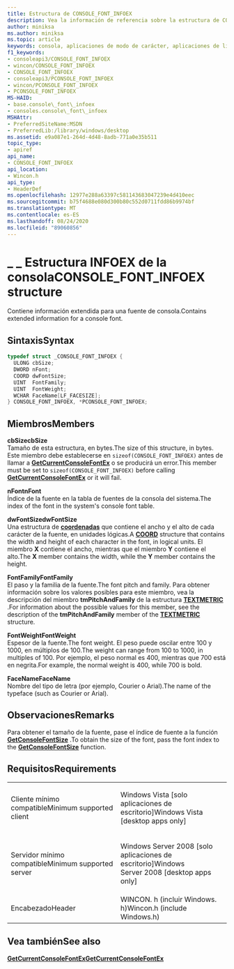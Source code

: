 ```yaml
---
title: Estructura de CONSOLE_FONT_INFOEX
description: Vea la información de referencia sobre la estructura de CONSOLE_FONT_INFOEX, que contiene información extendida para una fuente de consola.
author: miniksa
ms.author: miniksa
ms.topic: article
keywords: consola, aplicaciones de modo de carácter, aplicaciones de línea de comandos, aplicaciones de terminal, API de consola
f1_keywords:
- consoleapi3/CONSOLE_FONT_INFOEX
- wincon/CONSOLE_FONT_INFOEX
- CONSOLE_FONT_INFOEX
- consoleapi3/PCONSOLE_FONT_INFOEX
- wincon/PCONSOLE_FONT_INFOEX
- PCONSOLE_FONT_INFOEX
MS-HAID:
- base.console\_font\_infoex
- consoles.console\_font\_infoex
MSHAttr:
- PreferredSiteName:MSDN
- PreferredLib:/library/windows/desktop
ms.assetid: e9a087e1-264d-4d48-8adb-771a0e35b511
topic_type:
- apiref
api_name:
- CONSOLE_FONT_INFOEX
api_location:
- Wincon.h
api_type:
- HeaderDef
ms.openlocfilehash: 12977e288a63397c581143683047239e4d410eec
ms.sourcegitcommit: b75f4688e080d300b80c552d0711fdd86b9974bf
ms.translationtype: MT
ms.contentlocale: es-ES
ms.lasthandoff: 08/24/2020
ms.locfileid: "89060856"
---
```

# <a name="console_font_infoex-structure"></a><span data-ttu-id="370e8-104">\_ \_ Estructura INFOEX de la consola</span><span class="sxs-lookup"><span data-stu-id="370e8-104">CONSOLE\_FONT\_INFOEX structure</span></span>


<span data-ttu-id="370e8-105">Contiene información extendida para una fuente de consola.</span><span class="sxs-lookup"><span data-stu-id="370e8-105">Contains extended information for a console font.</span></span>

<a name="syntax"></a><span data-ttu-id="370e8-106">Sintaxis</span><span class="sxs-lookup"><span data-stu-id="370e8-106">Syntax</span></span>
------

```C
typedef struct _CONSOLE_FONT_INFOEX {
  ULONG cbSize;
  DWORD nFont;
  COORD dwFontSize;
  UINT  FontFamily;
  UINT  FontWeight;
  WCHAR FaceName[LF_FACESIZE];
} CONSOLE_FONT_INFOEX, *PCONSOLE_FONT_INFOEX;
```

<a name="members"></a><span data-ttu-id="370e8-107">Miembros</span><span class="sxs-lookup"><span data-stu-id="370e8-107">Members</span></span>
-------

<span data-ttu-id="370e8-108">**cbSize**</span><span class="sxs-lookup"><span data-stu-id="370e8-108">**cbSize**</span></span>  
<span data-ttu-id="370e8-109">Tamaño de esta estructura, en bytes.</span><span class="sxs-lookup"><span data-stu-id="370e8-109">The size of this structure, in bytes.</span></span> <span data-ttu-id="370e8-110">Este miembro debe establecerse en `sizeof(CONSOLE_FONT_INFOEX)` antes de llamar a [**GetCurrentConsoleFontEx**](getcurrentconsolefontex.md) o se producirá un error.</span><span class="sxs-lookup"><span data-stu-id="370e8-110">This member must be set to `sizeof(CONSOLE_FONT_INFOEX)` before calling [**GetCurrentConsoleFontEx**](getcurrentconsolefontex.md) or it will fail.</span></span>

<span data-ttu-id="370e8-111">**nFont**</span><span class="sxs-lookup"><span data-stu-id="370e8-111">**nFont**</span></span>  
<span data-ttu-id="370e8-112">Índice de la fuente en la tabla de fuentes de la consola del sistema.</span><span class="sxs-lookup"><span data-stu-id="370e8-112">The index of the font in the system's console font table.</span></span>

<span data-ttu-id="370e8-113">**dwFontSize**</span><span class="sxs-lookup"><span data-stu-id="370e8-113">**dwFontSize**</span></span>  
<span data-ttu-id="370e8-114">Una estructura de [**coordenadas**](coord-str.md) que contiene el ancho y el alto de cada carácter de la fuente, en unidades lógicas.</span><span class="sxs-lookup"><span data-stu-id="370e8-114">A [**COORD**](coord-str.md) structure that contains the width and height of each character in the font, in logical units.</span></span> <span data-ttu-id="370e8-115">El miembro **X** contiene el ancho, mientras que el miembro **Y** contiene el alto.</span><span class="sxs-lookup"><span data-stu-id="370e8-115">The **X** member contains the width, while the **Y** member contains the height.</span></span>

<span data-ttu-id="370e8-116">**FontFamily**</span><span class="sxs-lookup"><span data-stu-id="370e8-116">**FontFamily**</span></span>  
<span data-ttu-id="370e8-117">El paso y la familia de la fuente.</span><span class="sxs-lookup"><span data-stu-id="370e8-117">The font pitch and family.</span></span> <span data-ttu-id="370e8-118">Para obtener información sobre los valores posibles para este miembro, vea la descripción del miembro **tmPitchAndFamily** de la estructura [**TEXTMETRIC**](https://msdn.microsoft.com/library/windows/desktop/dd145132) .</span><span class="sxs-lookup"><span data-stu-id="370e8-118">For information about the possible values for this member, see the description of the **tmPitchAndFamily** member of the [**TEXTMETRIC**](https://msdn.microsoft.com/library/windows/desktop/dd145132) structure.</span></span>

<span data-ttu-id="370e8-119">**FontWeight**</span><span class="sxs-lookup"><span data-stu-id="370e8-119">**FontWeight**</span></span>  
<span data-ttu-id="370e8-120">Espesor de la fuente.</span><span class="sxs-lookup"><span data-stu-id="370e8-120">The font weight.</span></span> <span data-ttu-id="370e8-121">El peso puede oscilar entre 100 y 1000, en múltiplos de 100.</span><span class="sxs-lookup"><span data-stu-id="370e8-121">The weight can range from 100 to 1000, in multiples of 100.</span></span> <span data-ttu-id="370e8-122">Por ejemplo, el peso normal es 400, mientras que 700 está en negrita.</span><span class="sxs-lookup"><span data-stu-id="370e8-122">For example, the normal weight is 400, while 700 is bold.</span></span>

<span data-ttu-id="370e8-123">**FaceName**</span><span class="sxs-lookup"><span data-stu-id="370e8-123">**FaceName**</span></span>  
<span data-ttu-id="370e8-124">Nombre del tipo de letra (por ejemplo, Courier o Arial).</span><span class="sxs-lookup"><span data-stu-id="370e8-124">The name of the typeface (such as Courier or Arial).</span></span>

<a name="remarks"></a><span data-ttu-id="370e8-125">Observaciones</span><span class="sxs-lookup"><span data-stu-id="370e8-125">Remarks</span></span>
-------

<span data-ttu-id="370e8-126">Para obtener el tamaño de la fuente, pase el índice de fuente a la función [**GetConsoleFontSize**](getconsolefontsize.md) .</span><span class="sxs-lookup"><span data-stu-id="370e8-126">To obtain the size of the font, pass the font index to the [**GetConsoleFontSize**](getconsolefontsize.md) function.</span></span>

<a name="requirements"></a><span data-ttu-id="370e8-127">Requisitos</span><span class="sxs-lookup"><span data-stu-id="370e8-127">Requirements</span></span>
------------

<table>
<colgroup>
<col width="50%" />
<col width="50%" />
</colgroup>
<tbody>
<tr class="odd">
<td><p><span data-ttu-id="370e8-128">Cliente mínimo compatible</span><span class="sxs-lookup"><span data-stu-id="370e8-128">Minimum supported client</span></span></p></td>
<td><p><span data-ttu-id="370e8-129">Windows Vista [solo aplicaciones de escritorio]</span><span class="sxs-lookup"><span data-stu-id="370e8-129">Windows Vista [desktop apps only]</span></span></p></td>
</tr>
<tr class="even">
<td><p><span data-ttu-id="370e8-130">Servidor mínimo compatible</span><span class="sxs-lookup"><span data-stu-id="370e8-130">Minimum supported server</span></span></p></td>
<td><p><span data-ttu-id="370e8-131">Windows Server 2008 [solo aplicaciones de escritorio]</span><span class="sxs-lookup"><span data-stu-id="370e8-131">Windows Server 2008 [desktop apps only]</span></span></p></td>
</tr>
<tr class="odd">
<td><p><span data-ttu-id="370e8-132">Encabezado</span><span class="sxs-lookup"><span data-stu-id="370e8-132">Header</span></span></p></td>
<td><span data-ttu-id="370e8-133">WINCON. h (incluir Windows. h)</span><span class="sxs-lookup"><span data-stu-id="370e8-133">Wincon.h (include Windows.h)</span></span></td>
</tr>
</tbody>
</table>

## <a name="span-idsee_alsospansee-also"></a><span data-ttu-id="370e8-134"><span id="see_also"></span>Vea también</span><span class="sxs-lookup"><span data-stu-id="370e8-134"><span id="see_also"></span>See also</span></span>


[<span data-ttu-id="370e8-135">**GetCurrentConsoleFontEx**</span><span class="sxs-lookup"><span data-stu-id="370e8-135">**GetCurrentConsoleFontEx**</span></span>](getcurrentconsolefontex.md)

 

 




